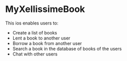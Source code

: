 # MyXellissimeBook

This ios enables users to:
 - Create a list of books
 - Lent a book to another user
 - Borrow a book from another user
 - Search a book in the database of books of the users
 - Chat with other users
 
